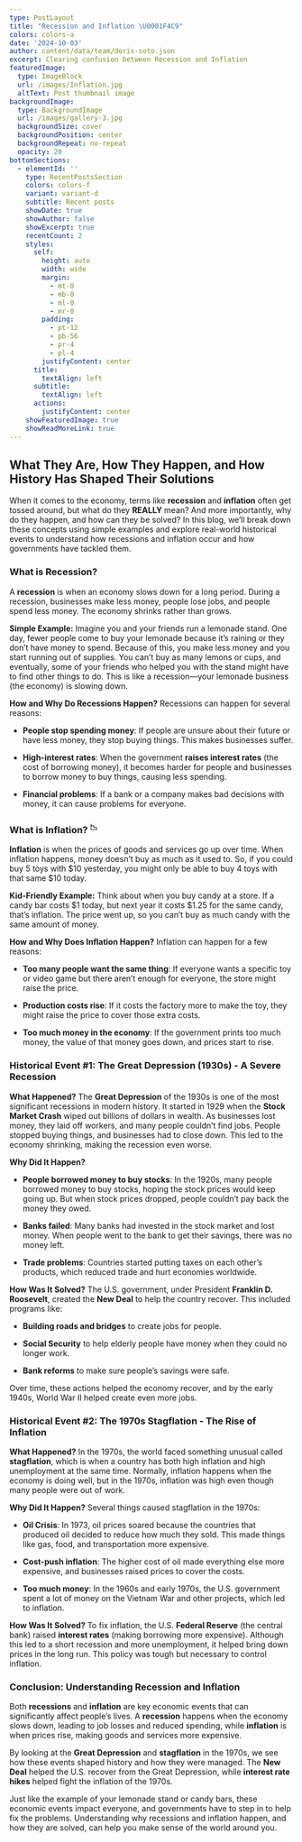 ```yaml
---
type: PostLayout
title: "Recession and Inflation \U0001F4C9"
colors: colors-a
date: '2024-10-03'
author: content/data/team/doris-soto.json
excerpt: Clearing confusion between Recession and Inflation
featuredImage:
  type: ImageBlock
  url: /images/Inflation.jpg
  altText: Post thumbnail image
backgroundImage:
  type: BackgroundImage
  url: /images/gallery-3.jpg
  backgroundSize: cover
  backgroundPosition: center
  backgroundRepeat: no-repeat
  opacity: 20
bottomSections:
  - elementId: ''
    type: RecentPostsSection
    colors: colors-f
    variant: variant-d
    subtitle: Recent posts
    showDate: true
    showAuthor: false
    showExcerpt: true
    recentCount: 2
    styles:
      self:
        height: auto
        width: wide
        margin:
          - mt-0
          - mb-0
          - ml-0
          - mr-0
        padding:
          - pt-12
          - pb-56
          - pr-4
          - pl-4
        justifyContent: center
      title:
        textAlign: left
      subtitle:
        textAlign: left
      actions:
        justifyContent: center
    showFeaturedImage: true
    showReadMoreLink: true
---
```

## **What They Are, How They Happen, and How History Has Shaped Their Solutions**

When it comes to the economy, terms like **recession** and **inflation** often get tossed around, but what do they **REALLY** mean? And more importantly, why do they happen, and how can they be solved? In this blog, we’ll break down these concepts using simple examples and explore real-world historical events to understand how recessions and inflation occur and how governments have tackled them.

### **What is Recession?**

A **recession** is when an economy slows down for a long period. During a recession, businesses make less money, people lose jobs, and people spend less money. The economy shrinks rather than grows.

**Simple Example:**
Imagine you and your friends run a lemonade stand. One day, fewer people come to buy your lemonade because it’s raining or they don’t have money to spend. Because of this, you make less money and you start running out of supplies. You can’t buy as many lemons or cups, and eventually, some of your friends who helped you with the stand might have to find other things to do. This is like a recession—your lemonade business (the economy) is slowing down.

**How and Why Do Recessions Happen?**
Recessions can happen for several reasons:

*   **People stop spending money**: If people are unsure about their future or have less money, they stop buying things. This makes businesses suffer.

*   **High-interest rates**: When the government **raises interest rates** (the cost of borrowing money), it becomes harder for people and businesses to borrow money to buy things, causing less spending.

*   **Financial problems**: If a bank or a company makes bad decisions with money, it can cause problems for everyone.

### **What is Inflation?** <sup>**📉**</sup>

**Inflation** is when the prices of goods and services go up over time. When inflation happens, money doesn’t buy as much as it used to. So, if you could buy 5 toys with $10 yesterday, you might only be able to buy 4 toys with that same $10 today.

**Kid-Friendly Example:**
Think about when you buy candy at a store. If a candy bar costs $1 today, but next year it costs $1.25 for the same candy, that’s inflation. The price went up, so you can’t buy as much candy with the same amount of money.

**How and Why Does Inflation Happen?**
Inflation can happen for a few reasons:

*   **Too many people want the same thing**: If everyone wants a specific toy or video game but there aren’t enough for everyone, the store might raise the price.

*   **Production costs rise**: If it costs the factory more to make the toy, they might raise the price to cover those extra costs.

*   **Too much money in the economy**: If the government prints too much money, the value of that money goes down, and prices start to rise.

### Historical Event #1: **The Great Depression (1930s)** - A Severe Recession

**What Happened?**
The **Great Depression** of the 1930s is one of the most significant recessions in modern history. It started in 1929 when the **Stock Market Crash** wiped out billions of dollars in wealth. As businesses lost money, they laid off workers, and many people couldn’t find jobs. People stopped buying things, and businesses had to close down. This led to the economy shrinking, making the recession even worse.

**Why Did It Happen?**

*   **People borrowed money to buy stocks**: In the 1920s, many people borrowed money to buy stocks, hoping the stock prices would keep going up. But when stock prices dropped, people couldn’t pay back the money they owed.

*   **Banks failed**: Many banks had invested in the stock market and lost money. When people went to the bank to get their savings, there was no money left.

*   **Trade problems**: Countries started putting taxes on each other’s products, which reduced trade and hurt economies worldwide.

**How Was It Solved?**
The U.S. government, under President **Franklin D. Roosevelt**, created the **New Deal** to help the country recover. This included programs like:

*   **Building roads and bridges** to create jobs for people.

*   **Social Security** to help elderly people have money when they could no longer work.

*   **Bank reforms** to make sure people’s savings were safe.

Over time, these actions helped the economy recover, and by the early 1940s, World War II helped create even more jobs.

### Historical Event #2: **The 1970s Stagflation** - The Rise of Inflation

**What Happened?**
In the 1970s, the world faced something unusual called **stagflation**, which is when a country has both high inflation and high unemployment at the same time. Normally, inflation happens when the economy is doing well, but in the 1970s, inflation was high even though many people were out of work.

**Why Did It Happen?**
Several things caused stagflation in the 1970s:

*   **Oil Crisis**: In 1973, oil prices soared because the countries that produced oil decided to reduce how much they sold. This made things like gas, food, and transportation more expensive.

*   **Cost-push inflation**: The higher cost of oil made everything else more expensive, and businesses raised prices to cover the costs.

*   **Too much money**: In the 1960s and early 1970s, the U.S. government spent a lot of money on the Vietnam War and other projects, which led to inflation.

**How Was It Solved?**
To fix inflation, the U.S. **Federal Reserve** (the central bank) raised **interest rates** (making borrowing more expensive). Although this led to a short recession and more unemployment, it helped bring down prices in the long run. This policy was tough but necessary to control inflation.

### Conclusion: Understanding Recession and Inflation

Both **recessions** and **inflation** are key economic events that can significantly affect people’s lives. A **recession** happens when the economy slows down, leading to job losses and reduced spending, while **inflation** is when prices rise, making goods and services more expensive.

By looking at the **Great Depression** and **stagflation** in the 1970s, we see how these events shaped history and how they were managed. The **New Deal** helped the U.S. recover from the Great Depression, while **interest rate hikes** helped fight the inflation of the 1970s.

Just like the example of your lemonade stand or candy bars, these economic events impact everyone, and governments have to step in to help fix the problems. Understanding why recessions and inflation happen, and how they are solved, can help you make sense of the world around you.
